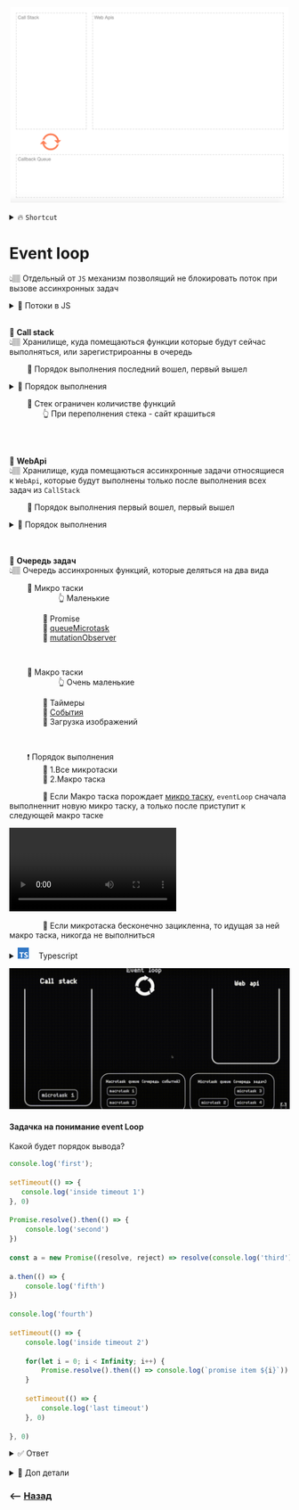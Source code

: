 <a href="http://latentflip.com/loupe/?code=JC5vbignYnV0dG9uJywgJ2NsaWNrJywgZnVuY3Rpb24gb25DbGljaygpIHsKICAgIHNldFRpbWVvdXQoZnVuY3Rpb24gdGltZXIoKSB7CiAgICAgICAgY29uc29sZS5sb2coJ1lvdSBjbGlja2VkIHRoZSBidXR0b24hJyk7ICAgIAogICAgfSwgMjAwMCk7Cn0pOwoKY29uc29sZS5sb2coIkhpISIpOwoKc2V0VGltZW91dChmdW5jdGlvbiB0aW1lb3V0KCkgewogICAgY29uc29sZS5sb2coIkNsaWNrIHRoZSBidXR0b24hIik7Cn0sIDUwMDApOwoKY29uc29sZS5sb2coIldlbGNvbWUgdG8gbG91cGUuIik7!!!PGJ1dHRvbj5DbGljayBtZSE8L2J1dHRvbj4%3D">
  <p align="center" style="text-align:center">
      <img src="./img/illustration.png" alt="illustration" width="500"/>
  </p>
</a>

<details>
<summary> 🔥 <code>Shortcut</code></summary>

![illustration](https://raw.githubusercontent.com/webster6667/documentation/master/documentation-data/illustrations/dd-up.svg)

💠 Event-loop  
👆🏽 Отдельный от `JS` механизм позволящий не блокировать поток при вызове ассинхронных задач


&emsp;&emsp; 🔹 Микро таски  
&emsp;&emsp;&emsp;&emsp;&emsp;&emsp; 👆 Маленькие

&emsp;&emsp;&emsp;&emsp; 🎯 Promise  
&emsp;&emsp;&emsp;&emsp; 🎯 <ins>[queueMicrotask](## "Искуственная созданная микротаска")</ins>  
&emsp;&emsp;&emsp;&emsp; 🎯 <a href="https://learn.javascript.ru/mutation-observer">mutationObserver</a>


<br>

&emsp;&emsp; 🔹 Макро таски  
&emsp;&emsp;&emsp;&emsp;&emsp;&emsp; 👆 Очень маленькие

&emsp;&emsp;&emsp;&emsp; 🎯 Таймеры  
&emsp;&emsp;&emsp;&emsp; 🎯 <ins>[События](## "Клик, input/output")</ins>  
&emsp;&emsp;&emsp;&emsp; 🎯 Загрузка изображений

<br>

&emsp;&emsp; ❗ Порядок выполнения  
&emsp;&emsp;&emsp;&emsp; 🎯 1.Стек  
&emsp;&emsp;&emsp;&emsp;&emsp;&emsp; 🥏 Простые функции не берут следующую функцию в очередь стека, пока не выполняться  
&emsp;&emsp;&emsp;&emsp;&emsp;&emsp; 🥏 Вложенные функции сначала по очереди добавляються в стек, пока не дойдут до самой глубокой  
&emsp;&emsp;&emsp;&emsp;&emsp;&emsp; 🥏 После выполняються в обратном порядке   
  


&emsp;&emsp;&emsp;&emsp; 🎯 2.Все микротаски     
&emsp;&emsp;&emsp;&emsp; 🎯 3.Макро таска  
&emsp;&emsp;&emsp;&emsp; 🛑 4.Если Макро таска порождает <ins>[микро таску](## "Например промис")</ins>, `eventLoop` сначала выполненнит новую микро таску, а только после приступит к следующей макро таске

![illustration](https://raw.githubusercontent.com/webster6667/documentation/master/documentation-data/illustrations/dd-down.svg)

</details>

# Event loop
👆🏽 Отдельный от `JS` механизм позволящий не блокировать поток при вызове ассинхронных задач  

<details>
<summary>📗 Потоки в JS</summary>

![illustration](https://raw.githubusercontent.com/webster6667/documentation/master/documentation-data/illustrations/dd-up.svg)

&emsp;&emsp; 🎯  JavaScript - однопоточный язык программирования  
&emsp;&emsp;&emsp;&emsp; 👆 Выполняет задачи одну за другой в порядке очереди 

&emsp;&emsp; 🎯 Если в коде попалась сложная операция, код после не выполнится, пока сложная операция не будет выполнена    

&emsp;&emsp; 🎯 Зная логику работы событийныного цикла, можно построить код так, что бы ресурсоемкие операции, не блокировали поток, и интерфейс пользователя    

![illustration](https://raw.githubusercontent.com/webster6667/documentation/master/documentation-data/illustrations/dd-down.svg)

</details>

<br>

💠 **Call stack**  
👆🏽 Хранилище, куда помещаються функции которые будут сейчас выполняться, или зарегистрироанны в очередь

&emsp;&emsp; 🔹 Порядок выполнения последний вошел, первый вышел  

<details>
<summary>📗 Порядок выполнения</summary>

![illustration](https://raw.githubusercontent.com/webster6667/documentation/master/documentation-data/illustrations/dd-up.svg)

&emsp;&emsp; 🎯 Функция попадает в стек  
&emsp;&emsp;&emsp;&emsp; 👆 Пока функция не отработает, следующие функции не читаються  

&emsp;&emsp; 🎯 Вложенные функции сначала добавляються поочередно наверх в стек
&emsp;&emsp;&emsp;&emsp; 👆 Пока не дойдут до самой глубины   

![](./video/include-functions.mp4)
  

&emsp;&emsp; 🎯 После этого функции в стеке начинают выполняться с конца   
&emsp;&emsp; 🛑 Ассинхронные функции, не блокируют поток выполнения остальных функций  
&emsp;&emsp;&emsp;&emsp; 👆 Они просто регистрируються, и перемещаються в `web api`

![](./video/simple-callstack.mp4)

&emsp;&emsp; 🛑 Рекурсивные функции, будут также сначала по очередно закинуты в `call stack`

![](./video/recursive.mp4)


![illustration](https://raw.githubusercontent.com/webster6667/documentation/master/documentation-data/illustrations/dd-down.svg)

</details>


&emsp;&emsp; 🛑 Стек ограничен количистве функций  
&emsp;&emsp;&emsp;&emsp; 👆 При переполнения стека - сайт крашиться  

<br>  
<br>


💠 <a name="web-api">**WebApi**</a>  
👆🏽 Хранилище, куда помещаються ассинхронные задачи относящиеся к `WebApi`, которые будут выполнены только после выполнения всех задач из `CallStack` 

&emsp;&emsp; 🔹 Порядок выполнения первый вошел, первый вышел

<details>
<summary>📗 Порядок выполнения</summary>

![illustration](https://raw.githubusercontent.com/webster6667/documentation/master/documentation-data/illustrations/dd-up.svg)

&emsp;&emsp; 🎯 Ассинхронная функция попадает в стек  
&emsp;&emsp; 🎯 Поток не блокируеться   
&emsp;&emsp;&emsp;&emsp; 👆 Мы не ждем пока она выполниться, а сразу переходим к след функции  

&emsp;&emsp; 🎯 Ассинхронная функция отправляеться в очередь `web api`

&emsp;&emsp; 🎯 После клика, или прошедшого таймаута, функции переходяд из `web api` в **<a href="#task-queve">очередь задач</a>**

&emsp;&emsp; 🎯 После того как все функции из `call stack` выполнены, `event-loop` начинает выполнять по одной задаче в порядке их объявления, отправляя их в `call stack`

![](./video/web-api.mp4)

![illustration](https://raw.githubusercontent.com/webster6667/documentation/master/documentation-data/illustrations/dd-down.svg)

</details>

<br>  
<br>


💠 **<a name="task-queve">Очередь задач</a>**  
👆🏽 Очередь ассинхронных функций, которые деляться на два вида

&emsp;&emsp; 🔹 Микро таски  
&emsp;&emsp;&emsp;&emsp;&emsp;&emsp; 👆 Маленькие

&emsp;&emsp;&emsp;&emsp; 🎯 Promise  
&emsp;&emsp;&emsp;&emsp; 🎯 <ins>[queueMicrotask](## "Искуственная созданная микротаска")</ins>  
&emsp;&emsp;&emsp;&emsp; 🎯 <a href="https://learn.javascript.ru/mutation-observer">mutationObserver</a>

<br>

&emsp;&emsp; 🔹 Макро таски  
&emsp;&emsp;&emsp;&emsp;&emsp;&emsp; 👆 Очень маленькие

&emsp;&emsp;&emsp;&emsp; 🎯 Таймеры  
&emsp;&emsp;&emsp;&emsp; 🎯 <ins>[События](## "Клик, input/output")</ins>  
&emsp;&emsp;&emsp;&emsp; 🎯 Загрузка изображений

<br>

&emsp;&emsp; ❗ Порядок выполнения  
&emsp;&emsp;&emsp;&emsp; 🎯 1.Все микротаски     
&emsp;&emsp;&emsp;&emsp; 🎯 2.Макро таска

&emsp;&emsp;&emsp;&emsp; 🛑 Если Макро таска порождает <ins>[микро таску](## "Например промис")</ins>, `eventLoop` сначала выполненнит новую микро таску, а только после приступит к следующей макро таске  

![](./video/macro-micro-tasks.mp4)

&emsp;&emsp;&emsp;&emsp; 🛑 Если микротаска бесконечно зацикленна, то идущая за ней макро таска, никогда не выполниться

<details>
<summary><img src="https://raw.githubusercontent.com/webster6667/documentation/master/documentation-data/illustrations/ts.svg" height="20px" title="ts" >&emsp; Typescript</summary>

![illustration](https://raw.githubusercontent.com/webster6667/documentation/master/documentation-data/illustrations/dd-up.svg)

```typescript
function recursivePromise(promise) {
    return promise.then(() => {
        console.log('1')
        recursivePromise(Promise.resolve())
    })
}

recursivePromise(Promise.resolve())

setTimeout(() => {console.log('2')}, 0)
```

![illustration](https://raw.githubusercontent.com/webster6667/documentation/master/documentation-data/illustrations/dd-down.svg)

</details>


![](img/task-queve.gif)

#### Задачка на понимание event Loop

Какой будет порядок вывода?

```javascript
console.log('first');

setTimeout(() => {
   console.log('inside timeout 1')
}, 0)

Promise.resolve().then(() => {
    console.log('second')
})

const a = new Promise((resolve, reject) => resolve(console.log('third')))

a.then(() => {
    console.log('fifth')
})

console.log('fourth')

setTimeout(() => {
    console.log('inside timeout 2')
    
    for(let i = 0; i < Infinity; i++) {
        Promise.resolve().then(() => console.log(`promise item ${i}`))    
    }
    
    setTimeout(() => {
        console.log('last timeout')
    }, 0)
    
}, 0)

```

<details>
<summary> ✅ Ответ</summary>

![illustration](https://raw.githubusercontent.com/webster6667/documentation/master/documentation-data/illustrations/dd-up.svg)

1. first
2. third
> Не смотря на то что `console.log('third')` лежит в промисе, лог резолвиться сразу, без then или await, и такой код будет считаться синхронным


3. fourth
4. second
> Промис и таймаут попадают в одну и ту же очередь, но несмотря на то что таймаут написан раньше, промис отработает первым, так как промис это микро таска


5. fifth
6. inside timeout 1
> Хоть **inside timeout 1** написан первым и таймаут стоит 0,   
Он все равно попадает в webApi, потом в очередь в макротаски, и отработает только после того как будет выпонен весь синхронный код и микро таски

7. inside timeout 2
8. promise item i
9. `last timeout` Никогда не будет вызван
> Последний таймаут никогда не будет вызван, так как выше обьявлен бесконечный вызов микро тасок


![illustration](https://raw.githubusercontent.com/webster6667/documentation/master/documentation-data/illustrations/dd-down.svg)

</details>

<br>

<details>
<summary>📗 Доп детали</summary>

![illustration](https://raw.githubusercontent.com/webster6667/documentation/master/documentation-data/illustrations/dd-up.svg)

🔹 Движок js работает с колстеком, и компилит js в машинный код, не предоставляет Event loop  
🔹 Event loop не является частью движка, это механизм который предоставляеться средой выполнения, браузером или нодой  

Для понимания:  
&emsp;&emsp; 🎯 Браузер v8   
&emsp;&emsp; 🎯 Нода v8  
Работа с event loop немного разняться, из за того что каждай среда разработки вносит свои детали
    


🔹 Как движок(колстек) общаеться со средой(браузером)?   
&emsp;&emsp; 👆 Через веб апи

🔹 Веб апи не спецификация js, это браузерные фишки

![illustration](https://raw.githubusercontent.com/webster6667/documentation/master/documentation-data/illustrations/dd-down.svg)

</details>

### ⟵ **<a href="../../readme.md">Назад</a>**